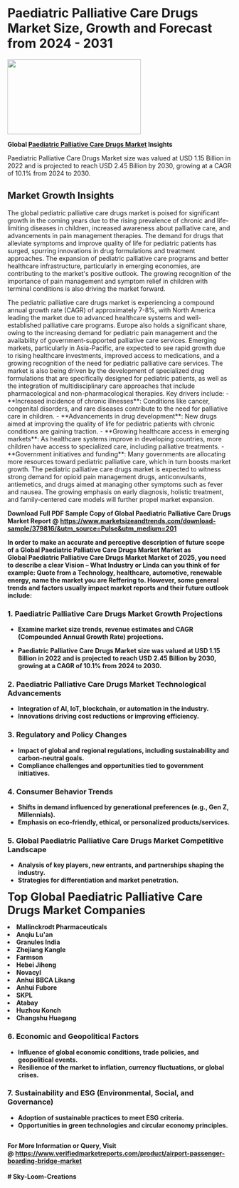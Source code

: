 <H1>Paediatric Palliative Care Drugs Market Size, Growth and Forecast from 2024 - 2031</H1><img class="aligncenter size-medium wp-image-584254" src="https://thirdeyenews.in/wp-content/uploads/2024/09/Global-Market-Research-300x168.jpeg" alt="" width="300" height="168" /><p><strong>Global&nbsp;<a href="https://www.marketsizeandtrends.com/download-sample/379816/&amp;utm_source=Pulse&amp;utm_medium=201">Paediatric Palliative Care Drugs Market</a> Insights</strong></p><p>Paediatric Palliative Care Drugs Market size was valued at USD 1.15 Billion in 2022 and is projected to reach USD 2.45 Billion by 2030, growing at a CAGR of 10.1% from 2024 to 2030.</p><p><h2>Market Growth Insights</h2> <p>The global pediatric palliative care drugs market is poised for significant growth in the coming years due to the rising prevalence of chronic and life-limiting diseases in children, increased awareness about palliative care, and advancements in pain management therapies. The demand for drugs that alleviate symptoms and improve quality of life for pediatric patients has surged, spurring innovations in drug formulations and treatment approaches. The expansion of pediatric palliative care programs and better healthcare infrastructure, particularly in emerging economies, are contributing to the market's positive outlook. The growing recognition of the importance of pain management and symptom relief in children with terminal conditions is also driving the market forward.</p> <p><strong></strong></p> <p>The pediatric palliative care drugs market is experiencing a compound annual growth rate (CAGR) of approximately 7-8%, with North America leading the market due to advanced healthcare systems and well-established palliative care programs. Europe also holds a significant share, owing to the increasing demand for pediatric pain management and the availability of government-supported palliative care services. Emerging markets, particularly in Asia-Pacific, are expected to see rapid growth due to rising healthcare investments, improved access to medications, and a growing recognition of the need for pediatric palliative care services. The market is also being driven by the development of specialized drug formulations that are specifically designed for pediatric patients, as well as the integration of multidisciplinary care approaches that include pharmacological and non-pharmacological therapies. Key drivers include: - **Increased incidence of chronic illnesses**: Conditions like cancer, congenital disorders, and rare diseases contribute to the need for palliative care in children. - **Advancements in drug development**: New drugs aimed at improving the quality of life for pediatric patients with chronic conditions are gaining traction. - **Growing healthcare access in emerging markets**: As healthcare systems improve in developing countries, more children have access to specialized care, including palliative treatments. - **Government initiatives and funding**: Many governments are allocating more resources toward pediatric palliative care, which in turn boosts market growth. The pediatric palliative care drugs market is expected to witness strong demand for opioid pain management drugs, anticonvulsants, antiemetics, and drugs aimed at managing other symptoms such as fever and nausea. The growing emphasis on early diagnosis, holistic treatment, and family-centered care models will further propel market expansion. <p><strong></p><p><span class=""><strong>Download Full PDF Sample Copy of Global Paediatric Palliative Care Drugs Market Report</strong> @ <a href="https://www.marketsizeandtrends.com/download-sample/379816/&amp;utm_source=Pulse&amp;utm_medium=201" target="_blank">https://www.marketsizeandtrends.com/download-sample/379816/&amp;utm_source=Pulse&amp;utm_medium=201</a></span></p><p>In order to make an accurate and perceptive description of future scope of a Global&nbsp;Paediatric Palliative Care Drugs Market Market as Global&nbsp;Paediatric Palliative Care Drugs Market Market of 2025, you need to describe a clear Vision &ndash; What Industry or Linda can you think of for example: Quote from a Technology, healthcare, automotive, renewable energy, name the market you are Reffering to. However, some general trends and factors usually impact market reports and their future outlook include:</p><h3>1.&nbsp;<strong>Paediatric Palliative Care Drugs Market Growth Projections</strong></h3><ul><li>Examine market size trends, revenue estimates and CAGR (Compounded Annual Growth Rate) projections.</li><li><p>Paediatric Palliative Care Drugs Market size was valued at USD 1.15 Billion in 2022 and is projected to reach USD 2.45 Billion by 2030, growing at a CAGR of 10.1% from 2024 to 2030.</p></li></ul><h3>2.&nbsp;<strong>Paediatric Palliative Care Drugs Market Technological Advancements</strong></h3><ul><li>Integration of AI, IoT, blockchain, or automation in the industry.</li><li>Innovations driving cost reductions or improving efficiency.</li></ul><h3>3.&nbsp;<strong>Regulatory and Policy Changes</strong></h3><ul><li>Impact of global and regional regulations, including sustainability and carbon-neutral goals.</li><li>Compliance challenges and opportunities tied to government initiatives.</li></ul><h3>4.&nbsp;<strong>Consumer Behavior Trends</strong></h3><ul><li>Shifts in demand influenced by generational preferences (e.g., Gen Z, Millennials).</li><li>Emphasis on eco-friendly, ethical, or personalized products/services.</li></ul><h3>5.&nbsp;<strong>Global Paediatric Palliative Care Drugs Market Competitive Landscape</strong></h3><ul><li>Analysis of key players, new entrants, and partnerships shaping the industry.</li><li>Strategies for differentiation and market penetration.</li></ul><p data-pm-slice="1 1 []"><span style="color: inherit; font-family: inherit; font-size: 25px;">Top Global Paediatric Palliative Care Drugs Market Companies</span></p><div class="" data-test-id=""><p><li>Mallinckrodt Pharmaceuticals</li><li> Anqiu Lu'an</li><li> Granules India</li><li> Zhejiang Kangle</li><li> Farmson</li><li> Hebei Jiheng</li><li> Novacyl</li><li> Anhui BBCA Likang</li><li> Anhui Fubore</li><li> SKPL</li><li> Atabay</li><li> Huzhou Konch</li><li> Changshu Huagang</li></p></div><h3>6.&nbsp;<strong>Economic and Geopolitical Factors</strong></h3><ul><li>Influence of global economic conditions, trade policies, and geopolitical events.</li><li>Resilience of the market to inflation, currency fluctuations, or global crises.</li></ul><h3>7.&nbsp;<strong>Sustainability and ESG (Environmental, Social, and Governance)</strong></h3><ul><li>Adoption of sustainable practices to meet ESG criteria.</li><li>Opportunities in green technologies and circular economy principles.</li></ul><h2><strong style="font-size: 14px;">For More Information or Query, Visit @&nbsp;</strong><a style="background-color: #ffffff; font-size: 14px;" href="https://www.marketsizeandtrends.com/report/paediatric-palliative-care-drugs-market/" target="_blank">https://www.verifiedmarketreports.com/product/airport-passenger-boarding-bridge-market</a></h2># Sky-Loom-Creations
